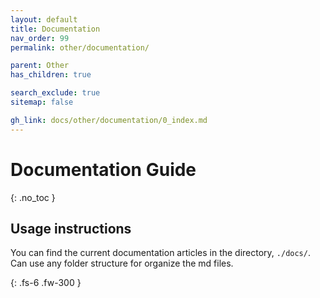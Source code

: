 ```yaml
---
layout: default
title: Documentation
nav_order: 99
permalink: other/documentation/

parent: Other
has_children: true

search_exclude: true
sitemap: false

gh_link: docs/other/documentation/0_index.md
---
```


# Documentation Guide
{: .no_toc }

## Usage instructions

You can find the current documentation articles in the directory, `./docs/`. Can use any folder structure for organize the md files.


{: .fs-6 .fw-300 }
